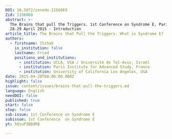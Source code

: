 ```yaml
---
DOI: 10.5072/zenodo.1156069
Zid: 1156069
abstract: >-
  The Brains that pull the Triggers. 1st Conference on Syndrome E, Paris IAS,
  28-29 April 2015 - Introduction
article_title: The Brains that Pull the Triggers. What is Syndrome E?
authors:
  - firstname: Itzhak
    is_institution: false
    lastname: Fried
    positions_and_institutions:
      - institution: UCLA, USA / Université de Tel-Aviv, Israël
      - institution: Paris Institute for Advanced Study, France
      - institution: University of California Los Angeles, USA
date: 2015-04-28T00:00:00.000Z
highlight: false
issue: content/issues/brains-that-pull-the-triggers.md
language: English
needDOI: false
published: true
start: false
stop: false
sub-issue: 1st Conference on Syndrome E
subissue: 1st Conference  on Syndrome E
yt: hQsuP3BBdR8

---
```


<Youtube yt="hQsuP3BBdR8" caption="The Brains that Pull the Triggers. What is Syndrome E?"></Youtube>